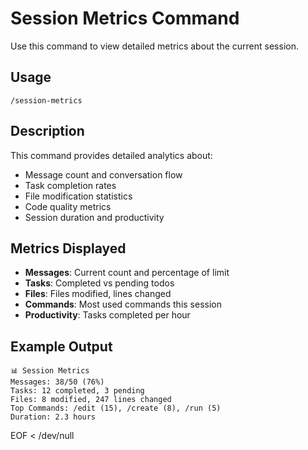 # Session Metrics Command

Use this command to view detailed metrics about the current session.

## Usage

```
/session-metrics
```

## Description

This command provides detailed analytics about:

- Message count and conversation flow
- Task completion rates
- File modification statistics
- Code quality metrics
- Session duration and productivity

## Metrics Displayed

- **Messages**: Current count and percentage of limit
- **Tasks**: Completed vs pending todos
- **Files**: Files modified, lines changed
- **Commands**: Most used commands this session
- **Productivity**: Tasks completed per hour

## Example Output

```
📊 Session Metrics
Messages: 38/50 (76%)
Tasks: 12 completed, 3 pending
Files: 8 modified, 247 lines changed
Top Commands: /edit (15), /create (8), /run (5)
Duration: 2.3 hours
```
EOF < /dev/null